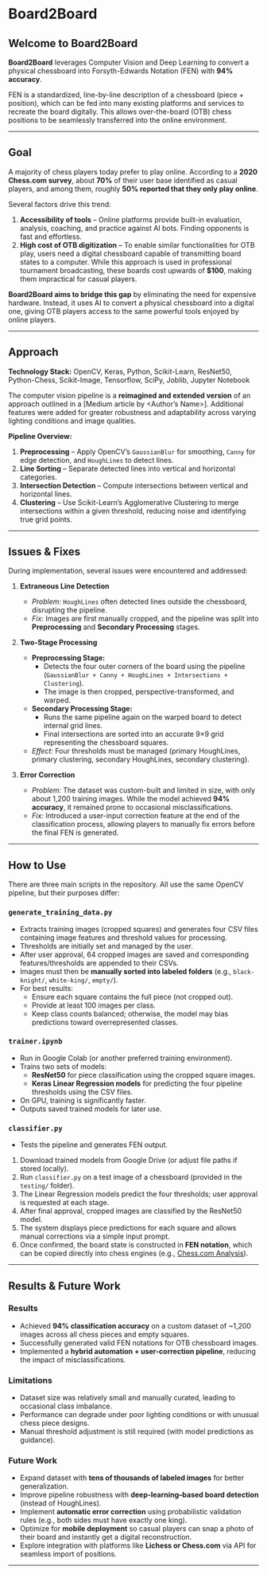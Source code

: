 # Board2Board

## Welcome to Board2Board
**Board2Board** leverages Computer Vision and Deep Learning to convert a physical chessboard into Forsyth-Edwards Notation (FEN) with **94% accuracy**.  

FEN is a standardized, line-by-line description of a chessboard (piece + position), which can be fed into many existing platforms and services to recreate the board digitally. This allows over-the-board (OTB) chess positions to be seamlessly transferred into the online environment.

---

## Goal
A majority of chess players today prefer to play online. According to a **2020 Chess.com survey**, about **70%** of their user base identified as casual players, and among them, roughly **50% reported that they only play online**.  

Several factors drive this trend:  

1. **Accessibility of tools** – Online platforms provide built-in evaluation, analysis, coaching, and practice against AI bots. Finding opponents is fast and effortless.  
2. **High cost of OTB digitization** – To enable similar functionalities for OTB play, users need a digital chessboard capable of transmitting board states to a computer. While this approach is used in professional tournament broadcasting, these boards cost upwards of **$100**, making them impractical for casual players.  

**Board2Board aims to bridge this gap** by eliminating the need for expensive hardware. Instead, it uses AI to convert a physical chessboard into a digital one, giving OTB players access to the same powerful tools enjoyed by online players.

---

## Approach

**Technology Stack:** OpenCV, Keras, Python, Scikit-Learn, ResNet50, Python-Chess, Scikit-Image, Tensorflow, SciPy, Joblib, Jupyter Notebook  

The computer vision pipeline is a **reimagined and extended version** of an approach outlined in a [Medium article by <Author’s Name>]. Additional features were added for greater robustness and adaptability across varying lighting conditions and image qualities.  

**Pipeline Overview:**  
1. **Preprocessing** – Apply OpenCV’s `GaussianBlur` for smoothing, `Canny` for edge detection, and `HoughLines` to detect lines.  
2. **Line Sorting** – Separate detected lines into vertical and horizontal categories.  
3. **Intersection Detection** – Compute intersections between vertical and horizontal lines.  
4. **Clustering** – Use Scikit-Learn’s Agglomerative Clustering to merge intersections within a given threshold, reducing noise and identifying true grid points.  

---

## Issues & Fixes

During implementation, several issues were encountered and addressed:  

1. **Extraneous Line Detection**  
   - *Problem:* `HoughLines` often detected lines outside the chessboard, disrupting the pipeline.  
   - *Fix:* Images are first manually cropped, and the pipeline was split into **Preprocessing** and **Secondary Processing** stages.  

2. **Two-Stage Processing**  
   - **Preprocessing Stage:**  
     - Detects the four outer corners of the board using the pipeline (`GaussianBlur + Canny + HoughLines + Intersections + Clustering`).  
     - The image is then cropped, perspective-transformed, and warped.  
   - **Secondary Processing Stage:**  
     - Runs the same pipeline again on the warped board to detect internal grid lines.  
     - Final intersections are sorted into an accurate 9×9 grid representing the chessboard squares.  
   - *Effect:* Four thresholds must be managed (primary HoughLines, primary clustering, secondary HoughLines, secondary clustering).  

3. **Error Correction**  
   - *Problem:* The dataset was custom-built and limited in size, with only about 1,200 training images. While the model achieved **94% accuracy**, it remained prone to occasional misclassifications.  
   - *Fix:* Introduced a user-input correction feature at the end of the classification process, allowing players to manually fix errors before the final FEN is generated.  

---

## How to Use

There are three main scripts in the repository. All use the same OpenCV pipeline, but their purposes differ:  

### `generate_training_data.py`  
- Extracts training images (cropped squares) and generates four CSV files containing image features and threshold values for processing.  
- Thresholds are initially set and managed by the user.  
- After user approval, 64 cropped images are saved and corresponding features/thresholds are appended to their CSVs.  
- Images must then be **manually sorted into labeled folders** (e.g., `black-knight/`, `white-king/`, `empty/`).  
- For best results:  
  - Ensure each square contains the full piece (not cropped out).  
  - Provide at least 100 images per class.  
  - Keep class counts balanced; otherwise, the model may bias predictions toward overrepresented classes.  

### `trainer.ipynb`  
- Run in Google Colab (or another preferred training environment).  
- Trains two sets of models:  
  - **ResNet50** for piece classification using the cropped square images.  
  - **Keras Linear Regression models** for predicting the four pipeline thresholds using the CSV files.  
- On GPU, training is significantly faster.  
- Outputs saved trained models for later use.  

### `classifier.py`  
- Tests the pipeline and generates FEN output.  
1. Download trained models from Google Drive (or adjust file paths if stored locally).  
2. Run `classifier.py` on a test image of a chessboard (provided in the `testing/` folder).  
3. The Linear Regression models predict the four thresholds; user approval is requested at each stage.  
4. After final approval, cropped images are classified by the ResNet50 model.  
5. The system displays piece predictions for each square and allows manual corrections via a simple input prompt.  
6. Once confirmed, the board state is constructed in **FEN notation**, which can be copied directly into chess engines (e.g., [Chess.com Analysis](https://www.chess.com/analysis)).  

---

## Results & Future Work

### Results
- Achieved **94% classification accuracy** on a custom dataset of ~1,200 images across all chess pieces and empty squares.  
- Successfully generated valid FEN notations for OTB chessboard images.  
- Implemented a **hybrid automation + user-correction pipeline**, reducing the impact of misclassifications.  

### Limitations
- Dataset size was relatively small and manually curated, leading to occasional class imbalance.  
- Performance can degrade under poor lighting conditions or with unusual chess piece designs.  
- Manual threshold adjustment is still required (with model predictions as guidance).  

### Future Work
- Expand dataset with **tens of thousands of labeled images** for better generalization.  
- Improve pipeline robustness with **deep-learning–based board detection** (instead of HoughLines).  
- Implement **automatic error correction** using probabilistic validation rules (e.g., both sides must have exactly one king).  
- Optimize for **mobile deployment** so casual players can snap a photo of their board and instantly get a digital reconstruction.  
- Explore integration with platforms like **Lichess or Chess.com** via API for seamless import of positions.  

---
